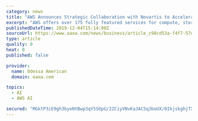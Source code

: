 ```yaml
---
category: news
title: "AWS Announces Strategic Collaboration with Novartis to Accelerate Digital Transformation of Its Business Operations"
excerpt: "AWS offers over 175 fully featured services for compute, storage, databases, networking, analytics, robotics, machine learning and artificial intelligence (AI), Internet of Things (IoT), mobile, security, hybrid, virtual and augmented reality (VR and AR ..."
publishedDateTime: 2019-12-04T15:14:00Z
sourceUrl: https://www.oaoa.com/news/business/article_c98cd53a-f4f7-57d9-b09a-e16f860d5eb3.html
type: article
quality: 0
heat: 0
published: false

provider:
  name: Odessa American
  domain: oaoa.com

topics:
  - AI
  - AWS AI

secured: "MGktP3iE9gh3byeNtBwp3qY5SOpG/2ZCiyVNvKaJAC5qJboUX/0IkjskghjTXBJ6AsvZJSN+EusO7hRB2wu3o9QrhzdW6Q6hqVASIMgMbFjisnl/TQ92hc+nffOZPkKdB8gGCUgrQjsR2jOm4Se8npM6fRCsgypzAR+MYa3RuATNBalkOPf0xFSZxaO9EK23nMoL18wCdM2DKEiJqmLiQz7ZwWPYP+z5H+UilZgQvvonNuDCuseHGY2D4qhDCHjbaZKEPm4dzBngvPP94Kav5Q==;D5ElmPTaVPgapWCzzteDIQ=="
---
```


